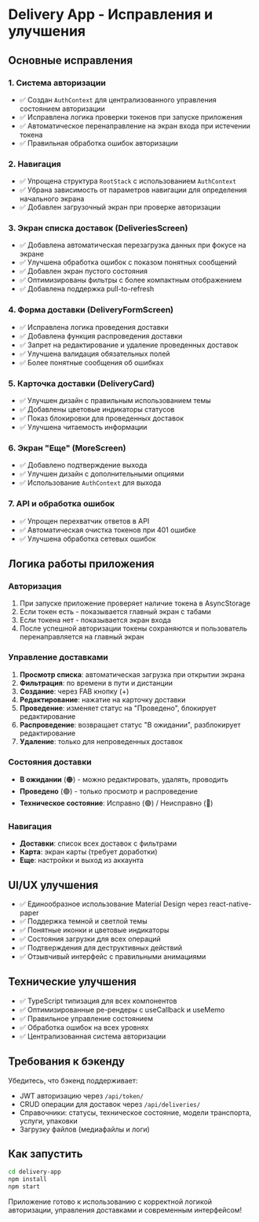 # Delivery App - Исправления и улучшения

## Основные исправления

### 1. Система авторизации
- ✅ Создан `AuthContext` для централизованного управления состоянием авторизации
- ✅ Исправлена логика проверки токенов при запуске приложения
- ✅ Автоматическое перенаправление на экран входа при истечении токена
- ✅ Правильная обработка ошибок авторизации

### 2. Навигация
- ✅ Упрощена структура `RootStack` с использованием `AuthContext`
- ✅ Убрана зависимость от параметров навигации для определения начального экрана
- ✅ Добавлен загрузочный экран при проверке авторизации

### 3. Экран списка доставок (DeliveriesScreen)
- ✅ Добавлена автоматическая перезагрузка данных при фокусе на экране
- ✅ Улучшена обработка ошибок с показом понятных сообщений
- ✅ Добавлен экран пустого состояния
- ✅ Оптимизированы фильтры с более компактным отображением
- ✅ Добавлена поддержка pull-to-refresh

### 4. Форма доставки (DeliveryFormScreen)
- ✅ Исправлена логика проведения доставки
- ✅ Добавлена функция распроведения доставки
- ✅ Запрет на редактирование и удаление проведенных доставок
- ✅ Улучшена валидация обязательных полей
- ✅ Более понятные сообщения об ошибках

### 5. Карточка доставки (DeliveryCard)
- ✅ Улучшен дизайн с правильным использованием темы
- ✅ Добавлены цветовые индикаторы статусов
- ✅ Показ блокировки для проведенных доставок
- ✅ Улучшена читаемость информации

### 6. Экран "Еще" (MoreScreen)
- ✅ Добавлено подтверждение выхода
- ✅ Улучшен дизайн с дополнительными опциями
- ✅ Использование `AuthContext` для выхода

### 7. API и обработка ошибок
- ✅ Упрощен перехватчик ответов в API
- ✅ Автоматическая очистка токенов при 401 ошибке
- ✅ Улучшена обработка сетевых ошибок

## Логика работы приложения

### Авторизация
1. При запуске приложение проверяет наличие токена в AsyncStorage
2. Если токен есть - показывается главный экран с табами
3. Если токена нет - показывается экран входа
4. После успешной авторизации токены сохраняются и пользователь перенаправляется на главный экран

### Управление доставками
1. **Просмотр списка**: автоматическая загрузка при открытии экрана
2. **Фильтрация**: по времени в пути и дистанции
3. **Создание**: через FAB кнопку (+)
4. **Редактирование**: нажатие на карточку доставки
5. **Проведение**: изменяет статус на "Проведено", блокирует редактирование
6. **Распроведение**: возвращает статус "В ожидании", разблокирует редактирование
7. **Удаление**: только для непроведенных доставок

### Состояния доставки
- **В ожидании** (🟠) - можно редактировать, удалять, проводить
- **Проведено** (🟢) - только просмотр и распроведение
- **Техническое состояние**: Исправно (🟢) / Неисправно (🔴)

### Навигация
- **Доставки**: список всех доставок с фильтрами
- **Карта**: экран карты (требует доработки)
- **Еще**: настройки и выход из аккаунта

## UI/UX улучшения
- ✅ Единообразное использование Material Design через react-native-paper
- ✅ Поддержка темной и светлой темы
- ✅ Понятные иконки и цветовые индикаторы
- ✅ Состояния загрузки для всех операций
- ✅ Подтверждения для деструктивных действий
- ✅ Отзывчивый интерфейс с правильными анимациями

## Технические улучшения
- ✅ TypeScript типизация для всех компонентов
- ✅ Оптимизированные ре-рендеры с useCallback и useMemo
- ✅ Правильное управление состоянием
- ✅ Обработка ошибок на всех уровнях
- ✅ Централизованная система авторизации

## Требования к бэкенду
Убедитесь, что бэкенд поддерживает:
- JWT авторизацию через `/api/token/`
- CRUD операции для доставок через `/api/deliveries/`
- Справочники: статусы, техническое состояние, модели транспорта, услуги, упаковки
- Загрузку файлов (медиафайлы и логи)

## Как запустить
```bash
cd delivery-app
npm install
npm start
```

Приложение готово к использованию с корректной логикой авторизации, управления доставками и современным интерфейсом!
